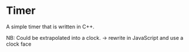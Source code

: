 # Timer
A simple timer that is written in C++.

NB: Could be extrapolated into a clock.
-> rewrite in JavaScript and use a clock face
